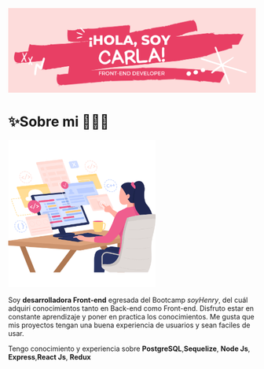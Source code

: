 <img src="./Img/Banner.png" alt="banner"/>

# ✨Sobre mi 👩🏻‍💻
<img src="./Img/dev.png" alt="dev" width="300" align="rigth"/>
<p align="left">

Soy **desarrolladora Front-end** egresada del Bootcamp _soyHenry_, del cuál adquiri conocimientos tanto en Back-end como Front-end.
Disfruto estar en constante aprendizaje y poner en practica los conocimientos. Me gusta que mis proyectos tengan una buena experiencia de usuarios y sean faciles de usar.

Tengo conocimiento y experiencia sobre **PostgreSQL**,**Sequelize**, **Node Js**, **Express**,**React Js**, **Redux**
</p>
